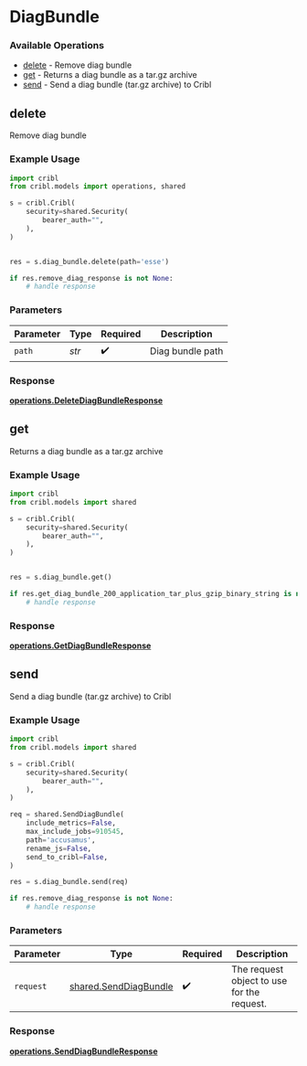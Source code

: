 # DiagBundle

### Available Operations

* [delete](#delete) - Remove diag bundle
* [get](#get) - Returns a diag bundle as a tar.gz archive
* [send](#send) - Send a diag bundle (tar.gz archive) to Cribl

## delete

Remove diag bundle

### Example Usage

```python
import cribl
from cribl.models import operations, shared

s = cribl.Cribl(
    security=shared.Security(
        bearer_auth="",
    ),
)


res = s.diag_bundle.delete(path='esse')

if res.remove_diag_response is not None:
    # handle response
```

### Parameters

| Parameter          | Type               | Required           | Description        |
| ------------------ | ------------------ | ------------------ | ------------------ |
| `path`             | *str*              | :heavy_check_mark: | Diag bundle path   |


### Response

**[operations.DeleteDiagBundleResponse](../../models/operations/deletediagbundleresponse.md)**


## get

Returns a diag bundle as a tar.gz archive

### Example Usage

```python
import cribl
from cribl.models import shared

s = cribl.Cribl(
    security=shared.Security(
        bearer_auth="",
    ),
)


res = s.diag_bundle.get()

if res.get_diag_bundle_200_application_tar_plus_gzip_binary_string is not None:
    # handle response
```


### Response

**[operations.GetDiagBundleResponse](../../models/operations/getdiagbundleresponse.md)**


## send

Send a diag bundle (tar.gz archive) to Cribl

### Example Usage

```python
import cribl
from cribl.models import shared

s = cribl.Cribl(
    security=shared.Security(
        bearer_auth="",
    ),
)

req = shared.SendDiagBundle(
    include_metrics=False,
    max_include_jobs=910545,
    path='accusamus',
    rename_js=False,
    send_to_cribl=False,
)

res = s.diag_bundle.send(req)

if res.remove_diag_response is not None:
    # handle response
```

### Parameters

| Parameter                                                      | Type                                                           | Required                                                       | Description                                                    |
| -------------------------------------------------------------- | -------------------------------------------------------------- | -------------------------------------------------------------- | -------------------------------------------------------------- |
| `request`                                                      | [shared.SendDiagBundle](../../models/shared/senddiagbundle.md) | :heavy_check_mark:                                             | The request object to use for the request.                     |


### Response

**[operations.SendDiagBundleResponse](../../models/operations/senddiagbundleresponse.md)**

